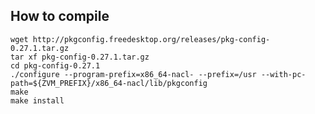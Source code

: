 How to compile
----

	wget http://pkgconfig.freedesktop.org/releases/pkg-config-0.27.1.tar.gz
	tar xf pkg-config-0.27.1.tar.gz
	cd pkg-config-0.27.1
	./configure --program-prefix=x86_64-nacl- --prefix=/usr --with-pc-path=${ZVM_PREFIX}/x86_64-nacl/lib/pkgconfig
	make
	make install

